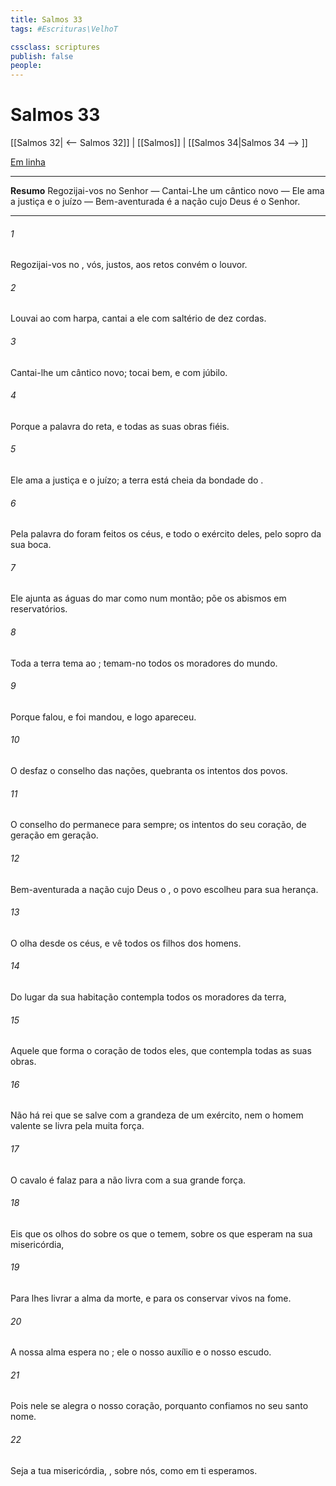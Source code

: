 ```yaml
---
title: Salmos 33
tags: #Escrituras\VelhoT

cssclass: scriptures
publish: false
people:
---
```


# Salmos 33
[[Salmos 32| <-- Salmos 32]] | [[Salmos]] | [[Salmos 34|Salmos 34 --> ]]

[Em linha](https://churchofjesuschrist.org/study/scriptures/ot/ps/33?lang=por)

---
__Resumo__
Regozijai-vos no Senhor — Cantai-Lhe um cântico novo — Ele ama a justiça e o juízo — Bem-aventurada é a nação cujo Deus é o Senhor.

---
###### 1 
Regozijai-vos no , vós, justos,  aos retos convém o louvor.

###### 2 
Louvai ao  com harpa, cantai a ele com saltério de dez cordas.

###### 3 
Cantai-lhe um cântico novo; tocai bem, e com júbilo.

###### 4 
Porque a palavra do   reta, e todas as suas obras  fiéis.

###### 5 
Ele ama a justiça e o juízo; a terra está cheia da bondade do .

###### 6 
Pela palavra do  foram feitos os céus, e todo o exército deles, pelo sopro da sua boca.

###### 7 
Ele ajunta as águas do mar como num montão; põe os abismos em reservatórios.

###### 8 
Toda a terra tema ao ; temam-no todos os moradores do mundo.

###### 9 
Porque falou, e foi  mandou, e logo apareceu.

###### 10 
O  desfaz o conselho das nações, quebranta os intentos dos povos.

###### 11 
O conselho do  permanece para sempre; os intentos do seu coração, de geração em geração.

###### 12 
Bem-aventurada  a nação cujo Deus  o ,  o povo  escolheu para sua herança.

###### 13 
O  olha desde os céus, e vê todos os filhos dos homens.

###### 14 
Do lugar da sua habitação contempla todos os moradores da terra,

###### 15 
Aquele que forma o coração de todos eles, que contempla todas as suas obras.

###### 16 
Não há rei que se salve com a grandeza de um exército, nem o homem valente se livra pela muita força.

###### 17 
O cavalo é falaz para a  não livra  com a sua grande força.

###### 18 
Eis que os olhos do   sobre os que o temem, sobre os que esperam na sua misericórdia,

###### 19 
Para lhes livrar a alma da morte, e para os conservar vivos na fome.

###### 20 
A nossa alma espera no ; ele  o nosso auxílio e o nosso escudo.

###### 21 
Pois nele se alegra o nosso coração, porquanto confiamos no seu santo nome.

###### 22 
Seja a tua misericórdia, , sobre nós, como em ti esperamos.

